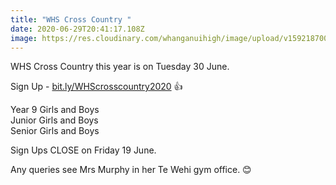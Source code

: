 ```yaml
---
title: "WHS Cross Country "
date: 2020-06-29T20:41:17.108Z
image: https://res.cloudinary.com/whanganuihigh/image/upload/v1592187005/Events/crosscountry_LOGO.jpg
---
```

WHS Cross Country this year is on Tuesday 30 June.

Sign Up - [bit.ly/WHScrosscountry2020](https://l.facebook.com/l.php?u=https%3A%2F%2Fbit.ly%2FWHScrosscountry2020%3Ffbclid%3DIwAR1LTBvwHBipCCxVEF2X7wQ8T_bdYDQ9mxx0D8rAOdkMGZpyWXGSoSupkuY&h=AT3Qp1mhyh6Ft1ZUidIUjhEWmNHJyr96xIY_uZLWwGWV4ktbcLDXuT1cwU-v0LuM9IGZm4MFFZV6GIfzPzHr-SeNNLxIaLM_GEXQOHxPeKhMQz5ZuwOSOAPkjEm2eTQ3wX0wAxbjVbFdGSRwRFTV2Q_e-wxn_qRz7f1_gV-1in8wIitnrgHaaoppfzrS8W8IUEP05asiUcxhNDb-8FmscsEPn_1lDT7A98HU-wO_2XUi36qa13uDawdYjwFRi9fl01s58FDSXsjDhYLXnHOrxs0I5pgvmTMHQqC-QUKCy-6wg0PIshreT8ABQr8hMu0CfC6Tz1Q9MMGRr5-BZh-12dZ0yTUHRu2oF8snxaBEKZC1GGJIzfQe5i-AEMLw2NGwOd7izNaBruHFcES4XkQxqQhVdlADODqtrAGFFfdh7vnNqOfOhrTsNMbE9qQw_ugYTbDSiAj1Bag0pjNboceNp89-gqCxMySh7-Jbe0D_xrPTpXCFpPsGBbyYMvoLkPSefBVA2nAMBTjTaDGGvqlPeCyI_jb6Om9RdJ0s5h7ZujvzHWJsxc5shPRX1QZ9jmFsY9vWDMQSUVVvujGJ7QwtZ7Q8SGiUXKTNK0_jjaL8g-A9xqdvXMf54pCAv3ArelIz-SUzsYF9fhw)  👍

Year 9 Girls and Boys  
Junior Girls and Boys  
Senior Girls and Boys

Sign Ups CLOSE on Friday 19 June.

Any queries see Mrs Murphy in her Te Wehi gym office. 😊